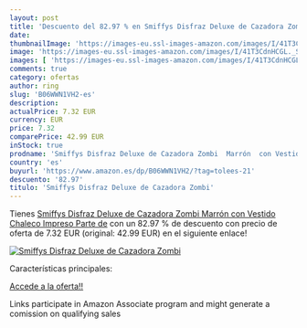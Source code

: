```yaml
---
layout: post
title: 'Descuento del 82.97 % en Smiffys Disfraz Deluxe de Cazadora Zombi'
date: 
thumbnailImage: 'https://images-eu.ssl-images-amazon.com/images/I/41T3CdnHCGL._SL200_.jpg'
image: 'https://images-eu.ssl-images-amazon.com/images/I/41T3CdnHCGL._SL200_.jpg'
images: [ 'https://images-eu.ssl-images-amazon.com/images/I/41T3CdnHCGL._SL200_.jpg' ]
comments: true
category: ofertas
author: ring
slug: 'B06WWN1VH2-es'
description:
actualPrice: 7.32 EUR
currency: EUR
price: 7.32
comparePrice: 42.99 EUR
inStock: true
prodname: 'Smiffys Disfraz Deluxe de Cazadora Zombi  Marrón  con Vestido  Chaleco Impreso  Parte de'
country: 'es'
buyurl: 'https://www.amazon.es/dp/B06WWN1VH2/?tag=tolees-21'
descuento: '82.97'
titulo: 'Smiffys Disfraz Deluxe de Cazadora Zombi'
---
```


Tienes [Smiffys Disfraz Deluxe de Cazadora Zombi  Marrón  con Vestido  Chaleco Impreso  Parte de](https://www.amazon.es/dp/B06WWN1VH2/?tag=tolees-21) con un 82.97 % de descuento con precio de oferta de 7.32 EUR (original: 42.99 EUR) en el siguiente enlace!

[![Smiffys Disfraz Deluxe de Cazadora Zombi](https://images-eu.ssl-images-amazon.com/images/I/41T3CdnHCGL._SL200_.jpg)](https://www.amazon.es/dp/B06WWN1VH2/?tag=tolees-21)

Características principales:


[Accede a la oferta!!](https://www.amazon.es/dp/B06WWN1VH2/?tag=tolees-21)

Links participate in Amazon Associate program and might generate a comission on qualifying sales


